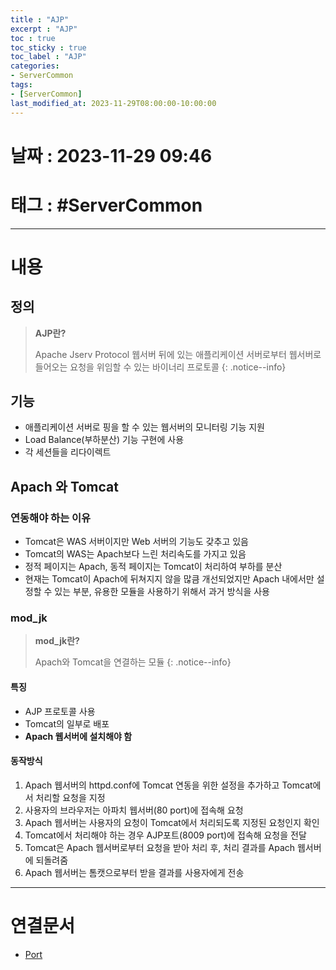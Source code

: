 ```yaml
---
title : "AJP"
excerpt : "AJP"
toc : true
toc_sticky : true
toc_label : "AJP"
categories:
- ServerCommon
tags:
- [ServerCommon]
last_modified_at: 2023-11-29T08:00:00-10:00:00
---
```


# 날짜 : 2023-11-29 09:46

# 태그 : #ServerCommon 
---

# 내용

## 정의
> **AJP란?**
>
>Apache Jserv Protocol
>웹서버 뒤에 있는 애플리케이션 서버로부터 웹서버로 들어오는 요청을 위임할 수 있는 바이너리 프로토콜
{: .notice--info}

## 기능
- 애플리케이션 서버로 핑을 할 수 있는 웹서버의 모니터링 기능 지원
- Load Balance(부하분산) 기능 구현에 사용
- 각 세션들을 리다이렉트

## Apach 와 Tomcat

### 연동해야 하는 이유
- Tomcat은 WAS 서버이지만 Web 서버의 기능도 갖추고 있음
- Tomcat의 WAS는 Apach보다 느린 처리속도를 가지고 있음
- 정적 페이지는 Apach, 동적 페이지는 Tomcat이 처리하여 부하를 분산
- 현재는 Tomcat이 Apach에 뒤쳐지지 않을 많큼 개선되었지만 Apach 내에서만 설정할 수 있는 부분, 유용한 모듈을 사용하기 위해서 과거 방식을 사용

### mod_jk
> **mod_jk란?**
>
>Apach와 Tomcat을 연결하는 모듈
{: .notice--info}

#### 특징
- AJP 프로토콜 사용
- Tomcat의 일부로 배포
- **Apach 웹서버에 설치해야 함**

#### 동작방식
1. Apach 웹서버의 httpd.conf에 Tomcat 연동을 위한 설정을 추가하고 Tomcat에서 처리할 요청을 지정
2. 사용자의 브라우저는 아파치 웹서버(80 port)에 접속해 요청
3. Apach 웹서버는 사용자의 요청이 Tomcat에서 처리되도록 지정된 요청인지 확인
4. Tomcat에서 처리해야 하는 경우 AJP포트(8009 port)에 접속해 요청을 전달
5. Tomcat은 Apach 웹서버로부터 요청을 받아 처리 후, 처리 결과를 Apach 웹서버에 되돌려줌
6. Apach 웹서버는 톰캣으로부터 받을 결과를 사용자에게 전송 

---

# 연결문서
- [Port](../../developcommon/developcommon-Port)